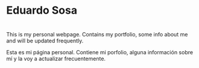 # Eduardo Sosa
#


This is my personal webpage. Contains my portfolio, some info about me and will be updated frequently.

Esta es mi página personal. Contiene mi porfolio, alguna información sobre mí y la voy a actualizar frecuentemente.